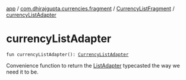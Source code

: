 [app](../../index.md) / [com.dhirajgupta.currencies.fragment](../index.md) / [CurrencyListFragment](index.md) / [currencyListAdapter](./currency-list-adapter.md)

# currencyListAdapter

`fun currencyListAdapter(): `[`CurrencyListAdapter`](../../com.dhirajgupta.currencies.adapter/-currency-list-adapter/index.md)

Convenience function to return the [ListAdapter](#) typecasted the way we need it to be.

